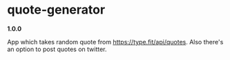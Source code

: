 # quote-generator
**1.0.0**

App which takes random quote from https://type.fit/api/quotes. Also there's an option to post quotes on twitter.